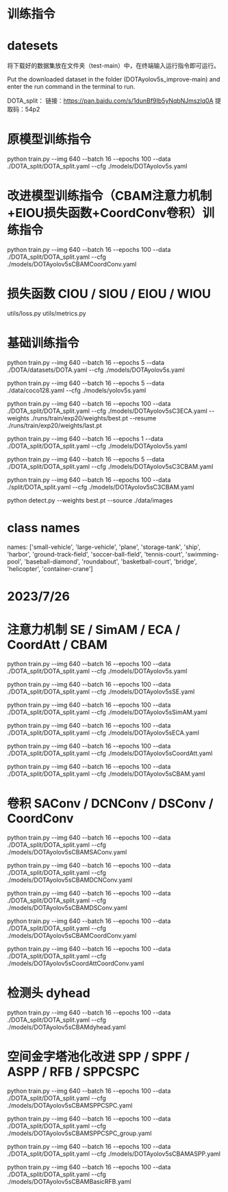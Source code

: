 # 训练指令
# datesets

将下载好的数据集放在文件夹（test-main）中，在终端输入运行指令即可运行。

Put the downloaded dataset in the folder (DOTAyolov5s_improve-main) and enter the run command in the terminal to run.

DOTA_split： 链接：https://pan.baidu.com/s/1dunBf9Ib5yNqbNJmszIq0A 提取码：54p2

# 原模型训练指令 
python train.py --img 640 --batch 16 --epochs 100 --data ./DOTA_split/DOTA_split.yaml --cfg ./models/DOTAyolov5s.yaml

# 改进模型训练指令（CBAM注意力机制+EIOU损失函数+CoordConv卷积）训练指令
python train.py --img 640 --batch 16 --epochs 100 --data ./DOTA_split/DOTA_split.yaml --cfg ./models/DOTAyolov5sCBAMCoordConv.yaml

# 损失函数 CIOU / SIOU / EIOU / WIOU
utils/loss.py utils/metrics.py

# 基础训练指令
python train.py --img 640 --batch 16 --epochs 5 --data ./DOTA/datasets/DOTA.yaml --cfg ./models/DOTAyolov5s.yaml

python train.py --img 640 --batch 16 --epochs 5 --data ./data/coco128.yaml --cfg ./models/yolov5s.yaml

python train.py --img 640 --batch 16 --epochs 100 --data ./DOTA_split/DOTA_split.yaml --cfg ./models/DOTAyolov5sC3ECA.yaml --weights ./runs/train/exp20/weights/best.pt
--resume ./runs/train/exp20/weights/last.pt

python train.py --img 640 --batch 16 --epochs 1 --data ./DOTA_split/DOTA_split.yaml --cfg ./models/DOTAyolov5s.yaml

python train.py --img 640 --batch 16 --epochs 5 --data ./DOTA_split/DOTA_split.yaml --cfg ./models/DOTAyolov5sC3CBAM.yaml

python train.py --img 640 --batch 16 --epochs 100 --data ./split/DOTA_split.yaml --cfg ./models/DOTAyolov5sC3CBAM.yaml

python detect.py --weights best.pt --source ./data/images

# class names
names: ['small-vehicle', 
'large-vehicle', 
'plane', 
'storage-tank', 
'ship', 
'harbor',
 'ground-track-field', 
'soccer-ball-field',
 'tennis-court', 
'swimming-pool', 
'baseball-diamond', 
'roundabout', 
'basketball-court', 
'bridge', 
'helicopter', 
'container-crane']

# 2023/7/26
# 注意力机制 SE / SimAM / ECA / CoordAtt / CBAM

python train.py --img 640 --batch 16 --epochs 100 --data ./DOTA_split/DOTA_split.yaml --cfg ./models/DOTAyolov5s.yaml

python train.py --img 640 --batch 16 --epochs 100 --data ./DOTA_split/DOTA_split.yaml --cfg ./models/DOTAyolov5sSE.yaml

python train.py --img 640 --batch 16 --epochs 100 --data ./DOTA_split/DOTA_split.yaml --cfg ./models/DOTAyolov5sSimAM.yaml

python train.py --img 640 --batch 16 --epochs 100 --data ./DOTA_split/DOTA_split.yaml --cfg ./models/DOTAyolov5sECA.yaml

python train.py --img 640 --batch 16 --epochs 100 --data ./DOTA_split/DOTA_split.yaml --cfg ./models/DOTAyolov5sCoordAtt.yaml

python train.py --img 640 --batch 16 --epochs 100 --data ./DOTA_split/DOTA_split.yaml --cfg ./models/DOTAyolov5sCBAM.yaml

# 卷积 SAConv / DCNConv / DSConv / CoordConv 

python train.py --img 640 --batch 16 --epochs 100 --data ./DOTA_split/DOTA_split.yaml --cfg ./models/DOTAyolov5sCBAMSAConv.yaml

python train.py --img 640 --batch 16 --epochs 100 --data ./DOTA_split/DOTA_split.yaml --cfg ./models/DOTAyolov5sCBAMDCNConv.yaml

python train.py --img 640 --batch 16 --epochs 100 --data ./DOTA_split/DOTA_split.yaml --cfg ./models/DOTAyolov5sCBAMDSConv.yaml

python train.py --img 640 --batch 16 --epochs 100 --data ./DOTA_split/DOTA_split.yaml --cfg ./models/DOTAyolov5sCBAMCoordConv.yaml

python train.py --img 640 --batch 16 --epochs 100 --data ./DOTA_split/DOTA_split.yaml --cfg ./models/DOTAyolov5sCoordAttCoordConv.yaml

# 检测头 dyhead

python train.py --img 640 --batch 16 --epochs 100 --data ./DOTA_split/DOTA_split.yaml --cfg ./models/DOTAyolov5sCBAMdyhead.yaml

# 空间金字塔池化改进 SPP / SPPF / ASPP / RFB / SPPCSPC

python train.py --img 640 --batch 16 --epochs 100 --data ./DOTA_split/DOTA_split.yaml --cfg ./models/DOTAyolov5sCBAMSPPCSPC.yaml

python train.py --img 640 --batch 16 --epochs 100 --data ./DOTA_split/DOTA_split.yaml --cfg ./models/DOTAyolov5sCBAMSPPCSPC_group.yaml

python train.py --img 640 --batch 16 --epochs 100 --data ./DOTA_split/DOTA_split.yaml --cfg ./models/DOTAyolov5sCBAMASPP.yaml

python train.py --img 640 --batch 16 --epochs 100 --data ./DOTA_split/DOTA_split.yaml --cfg ./models/DOTAyolov5sCBAMBasicRFB.yaml
